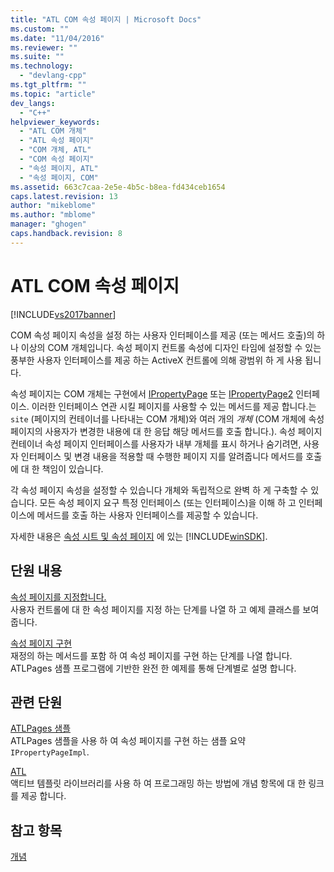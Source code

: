 ```yaml
---
title: "ATL COM 속성 페이지 | Microsoft Docs"
ms.custom: ""
ms.date: "11/04/2016"
ms.reviewer: ""
ms.suite: ""
ms.technology: 
  - "devlang-cpp"
ms.tgt_pltfrm: ""
ms.topic: "article"
dev_langs: 
  - "C++"
helpviewer_keywords: 
  - "ATL COM 개체"
  - "ATL 속성 페이지"
  - "COM 개체, ATL"
  - "COM 속성 페이지"
  - "속성 페이지, ATL"
  - "속성 페이지, COM"
ms.assetid: 663c7caa-2e5e-4b5c-b8ea-fd434ceb1654
caps.latest.revision: 13
author: "mikeblome"
ms.author: "mblome"
manager: "ghogen"
caps.handback.revision: 8
---
```

# ATL COM 속성 페이지
[!INCLUDE[vs2017banner](../assembler/inline/includes/vs2017banner.md)]

COM 속성 페이지 속성을 설정 하는 사용자 인터페이스를 제공 \(또는 메서드 호출\)의 하나 이상의 COM 개체입니다.  속성 페이지 컨트롤 속성에 디자인 타임에 설정할 수 있는 풍부한 사용자 인터페이스를 제공 하는 ActiveX 컨트롤에 의해 광범위 하 게 사용 됩니다.  
  
 속성 페이지는 COM 개체는 구현에서  [IPropertyPage](http://msdn.microsoft.com/library/windows/desktop/ms691246) 또는  [IPropertyPage2](http://msdn.microsoft.com/library/windows/desktop/ms683996) 인터페이스.  이러한 인터페이스 연관 시킬 페이지를 사용할 수 있는 메서드를 제공 합니다.는 `site` \(페이지의 컨테이너를 나타내는 COM 개체\)와 여러 개의  *개체* \(COM 개체에 속성 페이지의 사용자가 변경한 내용에 대 한 응답 해당 메서드를 호출 합니다.\).  속성 페이지 컨테이너 속성 페이지 인터페이스를 사용자가 내부 개체를 표시 하거나 숨기려면, 사용자 인터페이스 및 변경 내용을 적용할 때 수행한 페이지 지를 알려줍니다 메서드를 호출에 대 한 책임이 있습니다.  
  
 각 속성 페이지 속성을 설정할 수 있습니다 개체와 독립적으로 완벽 하 게 구축할 수 있습니다.  모든 속성 페이지 요구 특정 인터페이스 \(또는 인터페이스\)을 이해 하 고 인터페이스에 메서드를 호출 하는 사용자 인터페이스를 제공할 수 있습니다.  
  
 자세한 내용은  [속성 시트 및 속성 페이지](http://msdn.microsoft.com/library/windows/desktop/ms686577) 에 있는 [!INCLUDE[winSDK](../atl/includes/winsdk_md.md)].  
  
## 단원 내용  
 [속성 페이지를 지정합니다.](../atl/specifying-property-pages.md)  
 사용자 컨트롤에 대 한 속성 페이지를 지정 하는 단계를 나열 하 고 예제 클래스를 보여 줍니다.  
  
 [속성 페이지 구현](../atl/implementing-property-pages.md)  
 재정의 하는 메서드를 포함 하 여 속성 페이지를 구현 하는 단계를 나열 합니다.  ATLPages 샘플 프로그램에 기반한 완전 한 예제를 통해 단계별로 설명 합니다.  
  
## 관련 단원  
 [ATLPages 샘플](../top/visual-cpp-samples.md)  
 ATLPages 샘플을 사용 하 여 속성 페이지를 구현 하는 샘플 요약 `IPropertyPageImpl`.  
  
 [ATL](../atl/active-template-library-atl-concepts.md)  
 액티브 템플릿 라이브러리를 사용 하 여 프로그래밍 하는 방법에 개념 항목에 대 한 링크를 제공 합니다.  
  
## 참고 항목  
 [개념](../atl/active-template-library-atl-concepts.md)